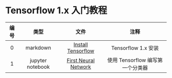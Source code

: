 # Tensorflow 1.x 入门教程

|编号|类型|文件|注释|
|:--:|:--:|:--:|:--:|
|0|markdown|[Install Tensorflow](./Tensorflow/0-Install-Tensorflow.md)| Tensorflow 1.x 安装|
|1|jupyter notebook|[First Neural Network](./Tensorflow/1-First-Neural-Network.ipynb)| 使用 Tensorflow 编写第一个分类器 |
